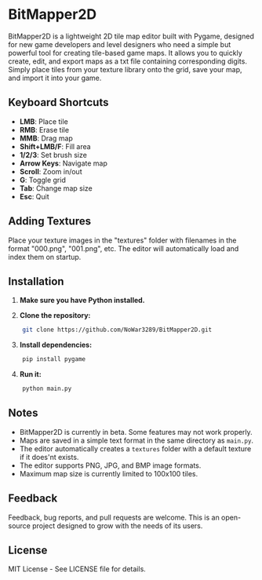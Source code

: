 # BitMapper2D

BitMapper2D is a lightweight 2D tile map editor built with Pygame, designed for new game developers and level designers who need a simple but powerful tool for creating tile-based game maps. It allows you to quickly create, edit, and export maps as a txt file containing corresponding digits. Simply place tiles from your texture library onto the grid, save your map, and import it into your game.

## Keyboard Shortcuts

* **LMB**: Place tile
* **RMB**: Erase tile
* **MMB**: Drag map
* **Shift+LMB/F**: Fill area
* **1/2/3**: Set brush size
* **Arrow Keys**: Navigate map
* **Scroll**: Zoom in/out
* **G**: Toggle grid
* **Tab**: Change map size
* **Esc**: Quit

## Adding Textures

Place your texture images in the "textures" folder with filenames in the format "000.png", "001.png", etc. The editor will automatically load and index them on startup.

## Installation

1. **Make sure you have Python installed.**

2. **Clone the repository:**
```bash
    git clone https://github.com/NoWar3289/BitMapper2D.git
   ```

3. **Install dependencies:**
```bash
    pip install pygame
   ```

4. **Run it:**
```bash
    python main.py
   ```

## Notes

* BitMapper2D is currently in beta. Some features may not work properly.
* Maps are saved in a simple text format in the same directory as `main.py`.
* The editor automatically creates a `textures` folder with a default texture if it does'nt exists.
* The editor supports PNG, JPG, and BMP image formats.
* Maximum map size is currently limited to 100x100 tiles.

## Feedback

Feedback, bug reports, and pull requests are welcome. This is an open-source project designed to grow with the needs of its users.

## License

MIT License - See LICENSE file for details.

<br/>